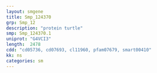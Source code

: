 ```yaml
---
layout: smgene
title: Smp_124370
grp: Smp_12
description: "protein turtle"
smp: Smp_124370.1
uniprot: "G4VCI3"
length:  2478
cdd: "cd05736, cd07693, cl11960, pfam07679, smart00410"
kk: ns
categories: sm
---
```

